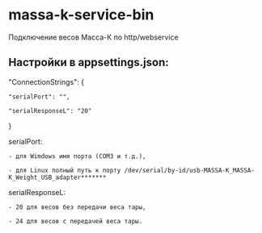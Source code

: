 # massa-k-service-bin
Подключение весов Масса-К по http/webservice


## Настройки в appsettings.json:


  "ConnectionStrings": {
  
    "serialPort": "",
    
    "serialResponseL": "20"
    
  }


  serialPort:
  
    - для Wimdows имя порта (COM3 и т.д.), 
    
    - для Linux полный путь к порту /dev/serial/by-id/usb-MASSA-K_MASSA-K_Weight_USB_adapter*******
    


  serialResponseL:
  
    - 20 для весов без передачи веса тары,
    
    - 24 для весов с передачей веса тары.
